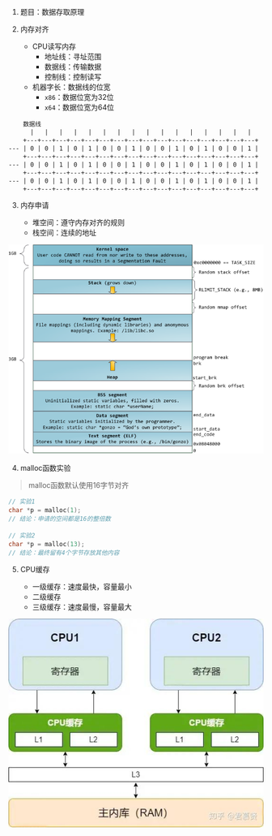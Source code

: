 1. 题目：数据存取原理

2. 内存对齐

    + CPU读写内存
      + 地址线：寻址范围
      + 数据线：传输数据
      + 控制线：控制读写
    + 机器字长：数据线的位宽
      + `x86`：数据位宽为32位
      + `x64`：数据位宽为64位

```shell
    数据线
      |   |   |   |   |   |   |   |   |   |   |   |   |   |   |   |
    +---+---+---+---+---+---+---+---+---+---+---+---+---+---+---+---+
--- | 0 | 0 | 1 | 0 | 1 | 0 | 0 | 1 | 0 | 0 | 1 | 0 | 1 | 0 | 0 | 1 |
    +---+---+---+---+---+---+---+---+---+---+---+---+---+---+---+---+
--- | 0 | 0 | 1 | 0 | 1 | 0 | 0 | 1 | 0 | 0 | 1 | 0 | 1 | 0 | 0 | 1 |
    +---+---+---+---+---+---+---+---+---+---+---+---+---+---+---+---+
--- | 0 | 0 | 1 | 0 | 1 | 0 | 0 | 1 | 0 | 0 | 1 | 0 | 1 | 0 | 0 | 1 |
    +---+---+---+---+---+---+---+---+---+---+---+---+---+---+---+---+
```

3. 内存申请

    + 堆空间：遵守内存对齐的规则
    + 栈空间：连续的地址

![进程的内存布局](进程的内存布局.png)

4. malloc函数实验

> malloc函数默认使用16字节对齐

```c
// 实验1
char *p = malloc(1);
// 结论：申请的空间都是16的整倍数

// 实验2
char *p = malloc(13);
// 结论：最终留有4个字节存放其他内容
```

5. CPU缓存

    + 一级缓存：速度最快，容量最小
    + 二级缓存
    + 三级缓存：速度最慢，容量最大

![CPU缓存](CPU%E7%BC%93%E5%AD%98.jpg)